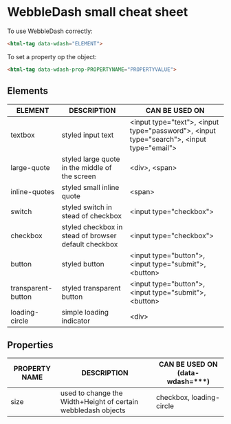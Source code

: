 # WebbleDash small cheat sheet

To use WebbleDash correctly:

```html
<html-tag data-wdash="ELEMENT">
```

To set a property op the object:

```html
<html-tag data-wdash-prop-PROPERTYNAME="PROPERTYVALUE">
```

## Elements

| ELEMENT             | DESCRIPTION                                                 | CAN BE USED ON                                                                                                          |
| ------------------- | ----------------------------------------------------------- | ----------------------------------------------------------------------------------------------------------------------- |
| textbox             | styled input text                                           | &lt;input type="text"&gt;, &lt;input type="password"&gt;, &lt;input type="search"&gt;, &lt;input type="email"&gt;       |
| large-quote         | styled large quote in the middle of the screen              | &lt;div&gt;, &lt;span&gt;                                                                                               |
| inline-quotes       | styled small inline quote                                   | &lt;span&gt;                                                                                                            |
| switch              | styled switch in stead of checkbox                          | &lt;input type="checkbox"&gt;                                                                                           |
| checkbox            | styled checkbox in stead of browser default checkbox        | &lt;input type="checkbox"&gt;                                                                                           |
| button              | styled button                                               | &lt;input type="button"&gt;, &lt;input type="submit"&gt;, &lt;button&gt;                                                |
| transparent-button  | styled transparent button                                   | &lt;input type="button"&gt;, &lt;input type="submit"&gt;, &lt;button&gt;                                                |
| loading-circle      | simple loading indicator                                    | &lt;div&gt;                                                                                                             |

## Properties

| PROPERTY NAME       | DESCRIPTION                                                           | CAN BE USED ON (data-wdash=***)   |
| ------------------- | --------------------------------------------------------------------- | --------------------------------- |
| size                | used to change the Width+Height of certain webbledash objects         | checkbox, loading-circle          |
